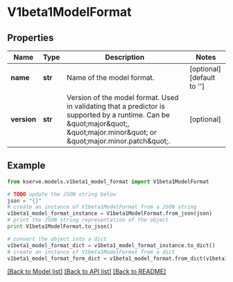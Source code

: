 # V1beta1ModelFormat


## Properties

Name | Type | Description | Notes
------------ | ------------- | ------------- | -------------
**name** | **str** | Name of the model format. | [optional] [default to '']
**version** | **str** | Version of the model format. Used in validating that a predictor is supported by a runtime. Can be \&quot;major\&quot;, \&quot;major.minor\&quot; or \&quot;major.minor.patch\&quot;. | [optional] 

## Example

```python
from kserve.models.v1beta1_model_format import V1beta1ModelFormat

# TODO update the JSON string below
json = "{}"
# create an instance of V1beta1ModelFormat from a JSON string
v1beta1_model_format_instance = V1beta1ModelFormat.from_json(json)
# print the JSON string representation of the object
print V1beta1ModelFormat.to_json()

# convert the object into a dict
v1beta1_model_format_dict = v1beta1_model_format_instance.to_dict()
# create an instance of V1beta1ModelFormat from a dict
v1beta1_model_format_form_dict = v1beta1_model_format.from_dict(v1beta1_model_format_dict)
```
[[Back to Model list]](../README.md#documentation-for-models) [[Back to API list]](../README.md#documentation-for-api-endpoints) [[Back to README]](../README.md)


